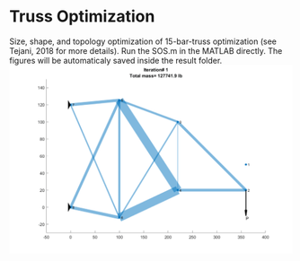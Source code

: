 # Truss Optimization

Size, shape, and topology optimization of 15-bar-truss optimization (see Tejani, 2018 for more details).
Run the SOS.m in the MATLAB directly. 
The figures will be automaticaly saved inside the result folder.
![Truss Evolution](https://github.com/rickyagusta/Truss-Optimization/blob/main/Truss%20Evolution.gif)
